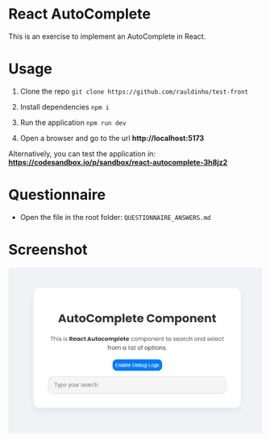 # React AutoComplete

This is an exercise to implement an AutoComplete in React.

# Usage

1. Clone the repo
   `git clone https://github.com/rauldinho/test-front`

2. Install dependencies
   `npm i`

3. Run the application
   `npm run dev`

4. Open a browser and go to the url **http://localhost:5173**

Alternatively, you can test the application in:
**https://codesandbox.io/p/sandbox/react-autocomplete-3h8jz2**

# Questionnaire

-   Open the file in the root folder: `QUESTIONNAIRE_ANSWERS.md`

# Screenshot

![Screenshot of Application](public/screenshot.jpeg)
